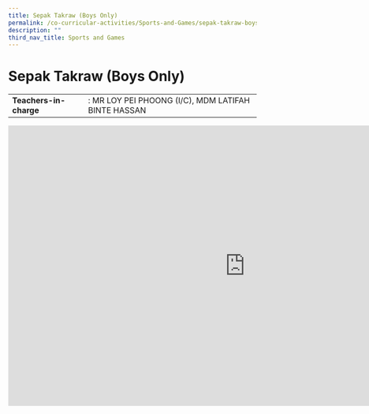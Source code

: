 ```yaml
---
title: Sepak Takraw (Boys Only)
permalink: /co-curricular-activities/Sports-and-Games/sepak-takraw-boys-only/
description: ""
third_nav_title: Sports and Games
---
```

# **Sepak Takraw (Boys Only)**

|  	|  	|
|---	|---	|
| **Teachers-in-charge** 	| : MR LOY PEI PHOONG (I/C), MDM LATIFAH BINTE HASSAN 	|








<iframe allowfullscreen="true" height="569" width="960" frameborder="0" src="https://docs.google.com/presentation/d/e/2PACX-1vR6A_yTZBqXlV6E89H-IRHSPSpU1Ox1a0qkAJj1XbZMCbMkYo_KHh-hf_HmBxkHCaN4Mo1PSR1gzVST/embed?start=true&amp;loop=true&amp;delayms=3000"></iframe>